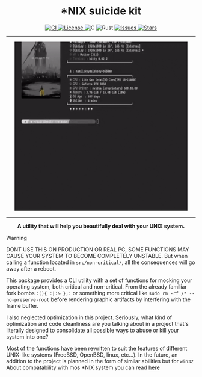 <h1 align="center"> *NIX suicide kit </h1>
<p align="center">
  <a href="https://github.com/Nam4ik/syskill/actions/workflows/rust.yml">
    <img alt="CI" src="https://img.shields.io/github/actions/workflow/status/Nam4ik/syskill/rust.yml?branch=main&label=CI">
  </a>
  <a href="LICENSE">
    <img alt="License" src="https://img.shields.io/github/license/Nam4ik/syskill">
  </a>
  <img alt="C" src="https://img.shields.io/badge/C-00599C?logo=c&logoColor=white">
  <img alt="Rust" src="https://img.shields.io/badge/Rust-000000?logo=rust&logoColor=white">
  <a href="https://github.com/Nam4ik/syskill/issues">
    <img alt="Issues" src="https://img.shields.io/github/issues/Nam4ik/syskill">
  </a>
  <a href="https://github.com/Nam4ik/syskill/stargazers">
    <img alt="Stars" src="https://img.shields.io/github/stars/Nam4ik/syskill">
  </a>
  <br> 
</p>

___________________________

<div align="center">
  <img src="./README/sample.gif" width="460" height="450">

____________________________
**A utility that will help you beautifully deal with your UNIX system.**

</div>



> [!WARNING] 
> DONT USE THIS ON PRODUCTION OR REAL PC, SOME FUNCTIONS MAY CAUSE YOUR SYSTEM TO BECOME COMPLETELY UNSTABLE.
> But when calling a function located in `src/non-critical/`, all the consequences will go away after a reboot.

This package provides a CLI utility with a set of functions for mocking your operating system, both critical and non-critical. From the already familiar fork bombs `:(){ :|:& };:` or something more critical like `sudo rm -rf /* --no-preserve-root` before rendering graphic artifacts by interfering with the frame buffer.

I also neglected optimization in this project. Seriously, what kind of optimization and code cleanliness are you talking about in a project that's literally designed to consolidate all possible ways to abuse or kill your system into one?

Most of the functions have been rewritten to suit the features of different UNIX-like systems (FreeBSD, OpenBSD, linux, etc...).
In the future, an addition to the project is planned in the form of similar abilities but for `win32`
About compatability with mos *NIX system you can read [here](https://github.com/Nam4ik/syskill/blob/main/NIXES_COMPATABILITY.md)
